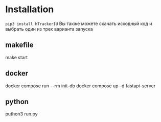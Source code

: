 # Installation
```pip3 install hTrackerIU```
Вы также можете скачать исходный код и выбрать один из трех варианта запуска
## makefile
make start

## docker
docker compose run --rm init-db
docker compose up -d fastapi-server

## python
puthon3 run.py

